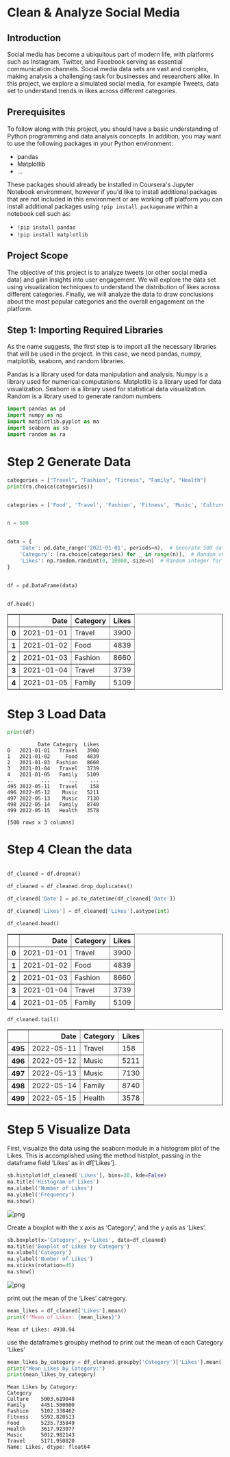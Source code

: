 # Clean & Analyze Social Media

## Introduction

Social media has become a ubiquitous part of modern life, with platforms such as Instagram, Twitter, and Facebook serving as essential communication channels. Social media data sets are vast and complex, making analysis a challenging task for businesses and researchers alike. In this project, we explore a simulated social media, for example Tweets, data set to understand trends in likes across different categories.

## Prerequisites

To follow along with this project, you should have a basic understanding of Python programming and data analysis concepts. In addition, you may want to use the following packages in your Python environment:

- pandas
- Matplotlib
- ...

These packages should already be installed in Coursera's Jupyter Notebook environment, however if you'd like to install additional packages that are not included in this environment or are working off platform you can install additional packages using `!pip install packagename` within a notebook cell such as:

- `!pip install pandas`
- `!pip install matplotlib`

## Project Scope

The objective of this project is to analyze tweets (or other social media data) and gain insights into user engagement. We will explore the data set using visualization techniques to understand the distribution of likes across different categories. Finally, we will analyze the data to draw conclusions about the most popular categories and the overall engagement on the platform.

## Step 1: Importing Required Libraries

As the name suggests, the first step is to import all the necessary libraries that will be used in the project. In this case, we need pandas, numpy, matplotlib, seaborn, and random libraries.

Pandas is a library used for data manipulation and analysis. Numpy is a library used for numerical computations. Matplotlib is a library used for data visualization. Seaborn is a library used for statistical data visualization. Random is a library used to generate random numbers.


```python
import pandas as pd
import numpy as np
import matplotlib.pyplot as ma
import seaborn as sb
import random as ra
```

# Step 2 Generate Data


```python
categories = ["Travel", "Fashion", "Fitness", "Family", "Health"]
print(ra.choice(categories))
```


```python

categories = ['Food', 'Travel', 'Fashion', 'Fitness', 'Music', 'Culture', 'Family', 'Health']


n = 500


data = {
    'Date': pd.date_range('2021-01-01', periods=n),  # Generate 500 dates starting from 2021-01-01
    'Category': [ra.choice(categories) for _ in range(n)],  # Random choice from the list of categories
    'Likes': np.random.randint(0, 10000, size=n)  # Random integer for likes between 0 and 10000
}


df = pd.DataFrame(data)


df.head()
```




<div>
<style scoped>
    .dataframe tbody tr th:only-of-type {
        vertical-align: middle;
    }

    .dataframe tbody tr th {
        vertical-align: top;
    }

    .dataframe thead th {
        text-align: right;
    }
</style>
<table border="1" class="dataframe">
  <thead>
    <tr style="text-align: right;">
      <th></th>
      <th>Date</th>
      <th>Category</th>
      <th>Likes</th>
    </tr>
  </thead>
  <tbody>
    <tr>
      <th>0</th>
      <td>2021-01-01</td>
      <td>Travel</td>
      <td>3900</td>
    </tr>
    <tr>
      <th>1</th>
      <td>2021-01-02</td>
      <td>Food</td>
      <td>4839</td>
    </tr>
    <tr>
      <th>2</th>
      <td>2021-01-03</td>
      <td>Fashion</td>
      <td>8660</td>
    </tr>
    <tr>
      <th>3</th>
      <td>2021-01-04</td>
      <td>Travel</td>
      <td>3739</td>
    </tr>
    <tr>
      <th>4</th>
      <td>2021-01-05</td>
      <td>Family</td>
      <td>5109</td>
    </tr>
  </tbody>
</table>
</div>



# Step 3 Load Data 


```python
print(df)
```

              Date Category  Likes
    0   2021-01-01   Travel   3900
    1   2021-01-02     Food   4839
    2   2021-01-03  Fashion   8660
    3   2021-01-04   Travel   3739
    4   2021-01-05   Family   5109
    ..         ...      ...    ...
    495 2022-05-11   Travel    158
    496 2022-05-12    Music   5211
    497 2022-05-13    Music   7130
    498 2022-05-14   Family   8740
    499 2022-05-15   Health   3578
    
    [500 rows x 3 columns]


# Step 4 Clean the data


```python

df_cleaned = df.dropna()

df_cleaned = df_cleaned.drop_duplicates()

df_cleaned['Date'] = pd.to_datetime(df_cleaned['Date'])

df_cleaned['Likes'] = df_cleaned['Likes'].astype(int)

df_cleaned.head()

```




<div>
<style scoped>
    .dataframe tbody tr th:only-of-type {
        vertical-align: middle;
    }

    .dataframe tbody tr th {
        vertical-align: top;
    }

    .dataframe thead th {
        text-align: right;
    }
</style>
<table border="1" class="dataframe">
  <thead>
    <tr style="text-align: right;">
      <th></th>
      <th>Date</th>
      <th>Category</th>
      <th>Likes</th>
    </tr>
  </thead>
  <tbody>
    <tr>
      <th>0</th>
      <td>2021-01-01</td>
      <td>Travel</td>
      <td>3900</td>
    </tr>
    <tr>
      <th>1</th>
      <td>2021-01-02</td>
      <td>Food</td>
      <td>4839</td>
    </tr>
    <tr>
      <th>2</th>
      <td>2021-01-03</td>
      <td>Fashion</td>
      <td>8660</td>
    </tr>
    <tr>
      <th>3</th>
      <td>2021-01-04</td>
      <td>Travel</td>
      <td>3739</td>
    </tr>
    <tr>
      <th>4</th>
      <td>2021-01-05</td>
      <td>Family</td>
      <td>5109</td>
    </tr>
  </tbody>
</table>
</div>




```python
df_cleaned.tail()
```




<div>
<style scoped>
    .dataframe tbody tr th:only-of-type {
        vertical-align: middle;
    }

    .dataframe tbody tr th {
        vertical-align: top;
    }

    .dataframe thead th {
        text-align: right;
    }
</style>
<table border="1" class="dataframe">
  <thead>
    <tr style="text-align: right;">
      <th></th>
      <th>Date</th>
      <th>Category</th>
      <th>Likes</th>
    </tr>
  </thead>
  <tbody>
    <tr>
      <th>495</th>
      <td>2022-05-11</td>
      <td>Travel</td>
      <td>158</td>
    </tr>
    <tr>
      <th>496</th>
      <td>2022-05-12</td>
      <td>Music</td>
      <td>5211</td>
    </tr>
    <tr>
      <th>497</th>
      <td>2022-05-13</td>
      <td>Music</td>
      <td>7130</td>
    </tr>
    <tr>
      <th>498</th>
      <td>2022-05-14</td>
      <td>Family</td>
      <td>8740</td>
    </tr>
    <tr>
      <th>499</th>
      <td>2022-05-15</td>
      <td>Health</td>
      <td>3578</td>
    </tr>
  </tbody>
</table>
</div>



# Step 5 Visualize Data

First, visualize the data using the seaborn module in a histogram plot of the Likes.  This is accomplished using the method histplot, passing in the dataframe field ‘Likes’ as in df[‘Likes’]. 


```python
sb.histplot(df_cleaned['Likes'], bins=30, kde=False)
ma.title('Histogram of Likes')
ma.xlabel('Number of Likes')
ma.ylabel('Frequency')
ma.show()
```


![png](output_13_0.png)


Create a boxplot with the x axis as ‘Category’, and the y axis as ‘Likes’. 


```python
sb.boxplot(x='Category', y='Likes', data=df_cleaned)
ma.title('Boxplot of Likes by Category')
ma.xlabel('Category')
ma.ylabel('Number of Likes')
ma.xticks(rotation=45)
ma.show()
```


![png](output_15_0.png)


 print out the mean of the ‘Likes’ catregory.


```python
mean_likes = df_cleaned['Likes'].mean()
print(f"Mean of Likes: {mean_likes}")
```

    Mean of Likes: 4930.94


use the dataframe’s groupby method to print out the mean of each Category ‘Likes’


```python
mean_likes_by_category = df_cleaned.groupby('Category')['Likes'].mean()
print("Mean Likes by Category:")
print(mean_likes_by_category)
```

    Mean Likes by Category:
    Category
    Culture    5003.619048
    Family     4451.500000
    Fashion    5102.338462
    Fitness    5592.820513
    Food       5235.735849
    Health     3617.923077
    Music      5012.982143
    Travel     5171.950820
    Name: Likes, dtype: float64



```python

```
